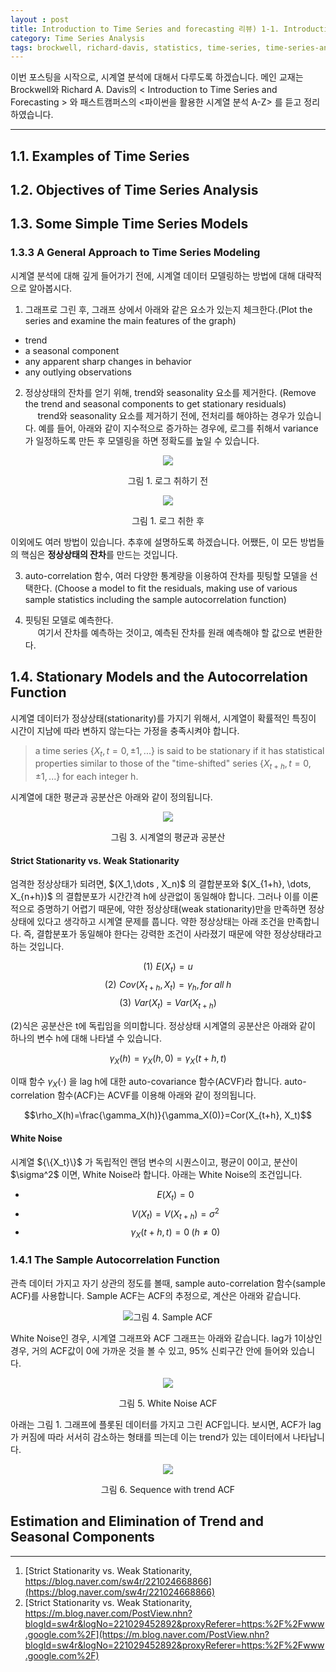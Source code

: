 ```yaml
---
layout : post
title: Introduction to Time Series and forecasting 리뷰) 1-1. Introduction to Time Series
category: Time Series Analysis
tags: brockwell, richard-davis, statistics, time-series, time-series-analysis, arima, arma 
---
```

이번 포스팅을 시작으로, 시계열 분석에 대해서 다루도록 하겠습니다. 메인 교재는 Brockwell와 Richard A. Davis의 \< Introduction to Time Series and Forecasting \> 와 패스트캠퍼스의 \<파이썬을 활용한 시계열 분석 A\-Z\> 를 듣고 정리하였습니다. 

---

<h2>1.1. Examples of Time Series</h2>

<h2>1.2. Objectives of Time Series Analysis</h2>

<h2>1.3. Some Simple Time Series Models</h2>

<h3>1.3.3 A General Approach to Time Series Modeling</h3>
시계열 분석에 대해 깊게 들어가기 전에, 시계열 데이터 모델링하는 방법에 대해 대략적으로 알아봅시다.

1) 그래프로 그린 후, 그래프 상에서 아래와 같은 요소가 있는지 체크한다.(Plot the series and examine the main features of the graph)<br> 
<ul><li>trend</li><li>a seasonal component</li><li>any apparent sharp changes in behavior</li><li>any outlying observations</li></ul>

2) 정상상태의 잔차를 얻기 위해, trend와 seasonality 요소를 제거한다. (Remove the trend and seasonal components to get stationary residuals)<br>
&nbsp;&nbsp;&nbsp;&nbsp; trend와 seasonality 요소를 제거하기 전에, 전처리를 해야하는 경우가 있습니다. 예를 들어, 아래와 같이 지수적으로 증가하는 경우에, 로그를 취해서 variance가 일정하도록 만든 후 모델링을 하면 정확도를 높일 수 있습니다.

<p align='center'><img src='https://imgur.com/V85l07h.png'><figcaption align='center'>그림 1. 로그 취하기 전</figcaption></p>
<p align='center'><img src='https://imgur.com/e0GKRKU.png'><figcaption align='center'>그림 1. 로그 취한 후</figcaption></p>

이외에도 여러 방법이 있습니다. 추후에 설명하도록 하겠습니다. 어쨌든, 이 모든 방법들의 핵심은 <b>정상상태의 잔차</b>를 만드는 것입니다.

3) auto-correlation 함수, 여러 다양한 통계량을 이용하여 잔차를 핏팅할 모델을 선택한다. (Choose a model to fit the residuals, making use of various sample statistics including the sample autocorrelation function)

4) 핏팅된 모델로 예측한다.<br> 
&nbsp;&nbsp;&nbsp;&nbsp; 여기서 잔차를 예측하는 것이고, 예측된 잔차를 원래 예측해야 할 값으로 변환한다.

<h2>1.4. Stationary Models and the Autocorrelation Function</h2>

시계열 데이터가 정상상태(stationarity)를 가지기 위해서, 시계열이 확률적인 특징이 시간이 지남에 따라 변하지 않는다는 가정을 충족시켜야 합니다. 

> a time series ${\{X_t, t=0, \pm1, ...\}}$ is said to be stationary if it has statistical properties similar to those of the "time-shifted" series ${\{X_{t+h}, t=0, \pm1, ...\}}$ for each integer h.

시계열에 대한 평균과 공분산은 아래와 같이 정의됩니다.
<p align='center'><img src='https://imgur.com/65biJ1q.png'><figcaption align='center'>그림 3. 시계열의 평균과 공분산</figcaption></p>

<h4>Strict Stationarity vs. Weak Stationarity</h4>
엄격한 정상상태가 되려면,  $(X_1,\dots , X_n)$ 의 결합분포와 $(X_{1+h}, \dots, X_{n+h})$ 의 결합분포가 시간간격 h에 상관없이 동일해야 합니다. 그러나 이를 이론적으로 증명하기 어렵기 때문에, 약한 정상상태(weak stationarity)만을 만족하면 정상상태에 있다고 생각하고 시계열 문제를 풉니다. 약한 정상상태는 아래 조건을 만족합니다. 즉, 결합분포가 동일해야 한다는 강력한 조건이 사라졌기 때문에 약한 정상상태라고 하는 것입니다. 

$$(1) \,\, E(X_t) = u$$
$$(2) \,\, Cov(X_{t+h}, X_{t}) = \gamma_h, for\; all\; h$$
$$(3)\,\, Var(X_t) = Var(X_{t+h})$$

(2)식은 공분산은 t에 독립임을 의미합니다. 정상상태 시계열의 공분산은 아래와 같이 하나의 변수 h에 대해 나타낼 수 있습니다.

$$\gamma_X(h) = \gamma_X(h,0) = \gamma_X(t+h, t)$$

이때 함수 $\gamma_X(\cdot)$ 을 lag h에 대한 auto-covariance 함수(ACVF)라 합니다. auto-correlation 함수(ACF)는 ACVF를 이용해 아래와 같이 정의됩니다.

$$\rho_X(h)=\frac{\gamma_X(h)}{\gamma_X(0)}=Cor(X_{t+h}, X_t)$$

<h4>White Noise</h4>
시계열 ${\{X_t}\}$ 가 독립적인 랜덤 변수의 시퀀스이고, 평균이 0이고, 분산이 $\sigma^2$ 이면, White Noise라 합니다. 아래는 White Noise의 조건입니다.

- $$E(X_t)=0$$
- $$V(X_t)=V(X_{t+h})=\sigma^2$$
- $$\gamma_X(t+h, t)=0\;(h\neq0)$$

<h3>1.4.1 The Sample Autocorrelation Function</h3>

관측 데이터 가지고 자기 상관의 정도를 볼때, sample auto-correlation 함수(sample ACF)를 사용합니다. Sample ACF는 ACF의 추정으로, 계산은 아래와 같습니다.
<p align='center'><img src='https://imgur.com/jjzBk3z.png'></figcaption align='center'>그림 4. Sample ACF</figcaption></p>

White Noise인 경우, 시계열 그래프와 ACF 그래프는 아래와 같습니다. lag가 1이상인 경우, 거의 ACF값이 0에 가까운 것을 볼 수 있고, 95% 신뢰구간 안에 들어와 있습니다. 
<p align='center'><img src='https://imgur.com/RaoTZJj.png'><figcaption align='center'>그림 5. White Noise ACF</figcaption></p>

아래는 그림 1. 그래프에 플롯된 데이터를 가지고 그린 ACF입니다. 보시면, ACF가 lag가 커짐에 따라 서서히 감소하는 형태를 띄는데 이는 trend가 있는 데이터에서 나타납니다. 
<p align='center'><img src='https://imgur.com/N6vk5oN.png'><figcaption align='center'>그림 6. Sequence with trend ACF</figcaption></p>

<h2>Estimation and Elimination of Trend and Seasonal Components</h2>





***
1. [Strict Stationarity vs. Weak Stationarity, https://blog.naver.com/sw4r/221024668866](https://blog.naver.com/sw4r/221024668866)
2. [Strict Stationarity vs. Weak Stationarity, https://m.blog.naver.com/PostView.nhn?blogId=sw4r&logNo=221029452892&proxyReferer=https:%2F%2Fwww.google.com%2F](https://m.blog.naver.com/PostView.nhn?blogId=sw4r&logNo=221029452892&proxyReferer=https:%2F%2Fwww.google.com%2F)


